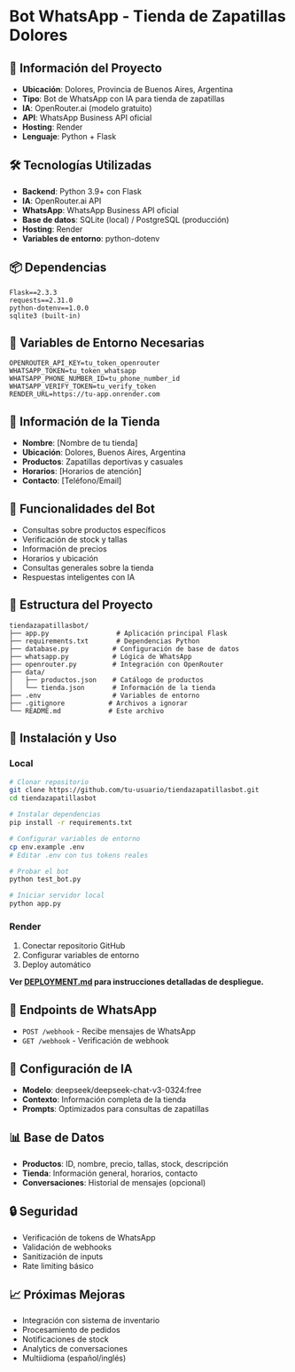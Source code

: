 # Bot WhatsApp - Tienda de Zapatillas Dolores

## 📍 **Información del Proyecto**
- **Ubicación**: Dolores, Provincia de Buenos Aires, Argentina
- **Tipo**: Bot de WhatsApp con IA para tienda de zapatillas
- **IA**: OpenRouter.ai (modelo gratuito)
- **API**: WhatsApp Business API oficial
- **Hosting**: Render
- **Lenguaje**: Python + Flask

## 🛠️ **Tecnologías Utilizadas**
- **Backend**: Python 3.9+ con Flask
- **IA**: OpenRouter.ai API
- **WhatsApp**: WhatsApp Business API oficial
- **Base de datos**: SQLite (local) / PostgreSQL (producción)
- **Hosting**: Render
- **Variables de entorno**: python-dotenv

## 📦 **Dependencias**
```
Flask==2.3.3
requests==2.31.0
python-dotenv==1.0.0
sqlite3 (built-in)
```

## 🔑 **Variables de Entorno Necesarias**
```
OPENROUTER_API_KEY=tu_token_openrouter
WHATSAPP_TOKEN=tu_token_whatsapp
WHATSAPP_PHONE_NUMBER_ID=tu_phone_number_id
WHATSAPP_VERIFY_TOKEN=tu_verify_token
RENDER_URL=https://tu-app.onrender.com
```

## 🏪 **Información de la Tienda**
- **Nombre**: [Nombre de tu tienda]
- **Ubicación**: Dolores, Buenos Aires, Argentina
- **Productos**: Zapatillas deportivas y casuales
- **Horarios**: [Horarios de atención]
- **Contacto**: [Teléfono/Email]

## 🚀 **Funcionalidades del Bot**
- Consultas sobre productos específicos
- Verificación de stock y tallas
- Información de precios
- Horarios y ubicación
- Consultas generales sobre la tienda
- Respuestas inteligentes con IA

## 📁 **Estructura del Proyecto**
```
tiendazapatillasbot/
├── app.py                 # Aplicación principal Flask
├── requirements.txt       # Dependencias Python
├── database.py           # Configuración de base de datos
├── whatsapp.py           # Lógica de WhatsApp
├── openrouter.py         # Integración con OpenRouter
├── data/
│   ├── productos.json    # Catálogo de productos
│   └── tienda.json       # Información de la tienda
├── .env                  # Variables de entorno
├── .gitignore           # Archivos a ignorar
└── README.md            # Este archivo
```

## 🔧 **Instalación y Uso**

### Local
```bash
# Clonar repositorio
git clone https://github.com/tu-usuario/tiendazapatillasbot.git
cd tiendazapatillasbot

# Instalar dependencias
pip install -r requirements.txt

# Configurar variables de entorno
cp env.example .env
# Editar .env con tus tokens reales

# Probar el bot
python test_bot.py

# Iniciar servidor local
python app.py
```

### Render
1. Conectar repositorio GitHub
2. Configurar variables de entorno
3. Deploy automático

**Ver [DEPLOYMENT.md](DEPLOYMENT.md) para instrucciones detalladas de despliegue.**

## 📱 **Endpoints de WhatsApp**
- `POST /webhook` - Recibe mensajes de WhatsApp
- `GET /webhook` - Verificación de webhook

## 🤖 **Configuración de IA**
- **Modelo**: deepseek/deepseek-chat-v3-0324:free
- **Contexto**: Información completa de la tienda
- **Prompts**: Optimizados para consultas de zapatillas

## 📊 **Base de Datos**
- **Productos**: ID, nombre, precio, tallas, stock, descripción
- **Tienda**: Información general, horarios, contacto
- **Conversaciones**: Historial de mensajes (opcional)

## 🔒 **Seguridad**
- Verificación de tokens de WhatsApp
- Validación de webhooks
- Sanitización de inputs
- Rate limiting básico

## 📈 **Próximas Mejoras**
- Integración con sistema de inventario
- Procesamiento de pedidos
- Notificaciones de stock
- Analytics de conversaciones
- Multiidioma (español/inglés)
